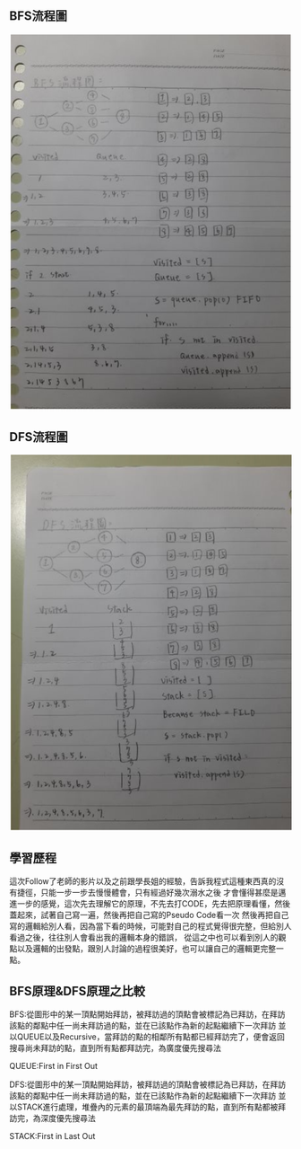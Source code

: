 ## BFS流程圖

![title](https://github.com/DarrenLUCreate/DarreNC/blob/master/Img/BFS.png)

## DFS流程圖

![title](https://github.com/DarrenLUCreate/DarreNC/blob/master/Img/DFS.png)

## 學習歷程

這次Follow了老師的影片以及之前跟學長姐的經驗，告訴我程式這種東西真的沒有捷徑，只能一步一步去慢慢體會，只有經過好幾次溺水之後
才會懂得甚麼是邁進一步的感覺，這次先去理解它的原理，不先去打CODE，先去把原理看懂，然後蓋起來，試著自己寫一遍，然後再把自己寫的Pseudo Code看一次
然後再把自己寫的邏輯給別人看，因為當下看的時候，可能對自己的程式覺得很完整，但給別人看過之後，往往別人會看出我的邏輯本身的錯誤，
從這之中也可以看到別人的觀點以及邏輯的出發點，跟別人討論的過程很美好，也可以讓自己的邏輯更完整一點。

## BFS原理&DFS原理之比較

BFS:從圖形中的某一頂點開始拜訪，被拜訪過的頂點會被標記為已拜訪，在拜訪該點的鄰點中任一尚未拜訪過的點，並在已該點作為新的起點繼續下一次拜訪
並以QUEUE以及Recursive，當拜訪的點的相鄰所有點都已經拜訪完了，便會返回搜尋尚未拜訪的點，直到所有點都拜訪完，為廣度優先搜尋法

QUEUE:First in First Out

DFS:從圖形中的某一頂點開始拜訪，被拜訪過的頂點會被標記為已拜訪，在拜訪該點的鄰點中任一尚未拜訪過的點，並在已該點作為新的起點繼續下一次拜訪
並以STACK進行處理，堆疊內的元素的最頂端為最先拜訪的點，直到所有點都被拜訪完，為深度優先搜尋法

STACK:First in Last Out
